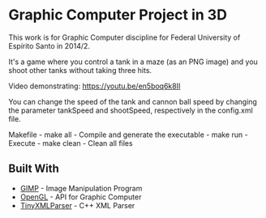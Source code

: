 # Graphic Computer Project in 3D
This work is for Graphic Computer discipline for Federal University of Espírito Santo in 2014/2.

It's a game where you control a tank in a maze (as an PNG image) and you shoot other tanks without taking three hits.

Video demonstrating: https://youtu.be/en5boq6k8II

You can change the speed of the tank and cannon ball speed by changing the parameter tankSpeed and shootSpeed, respectively in the config.xml file.

Makefile
	- make all - Compile and generate the executable
	- make run - Execute 
	- make clean - Clean all files

## Built With

* [GIMP](https://www.gimp.org/) - Image Manipulation Program
* [OpenGL](https://www.opengl.org/) - API for Graphic Computer
* [TinyXMLParser](https://github.com/openframeworks/openFrameworks/blob/master/addons/ofxXmlSettings/libs/tinyxmlparser.cpp) - C++ XML Parser